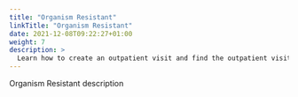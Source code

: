 ```yaml
---
title: "Organism Resistant"
linkTitle: "Organism Resistant"
date: 2021-12-08T09:22:27+01:00
weight: 7
description: >
  Learn how to create an outpatient visit and find the outpatient visit created previously
---
```


Organism Resistant description
